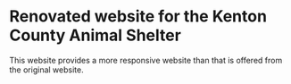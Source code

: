 # Renovated website for the Kenton County Animal Shelter
This website provides a more responsive website than that is offered from the original website.